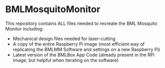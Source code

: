 # BMLMosquitoMonitor

This repository contains ALL files needed to recreate the BML Mosquito Monitor including:
- Mechanical design files needed for laser-cutting
- A copy of the entire Raspberry Pi image (most efficient way of replicating the BMLMM Software and settings on a new Raspberry Pi)
- Latest version of the BMLBox App Code (already present in the RPi Image, but helpful when iterating on the software)
